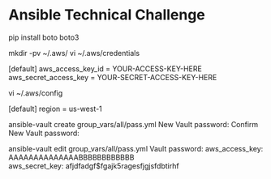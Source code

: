 # Ansible Technical Challenge

pip install boto boto3

mkdir -pv ~/.aws/
vi ~/.aws/credentials

[default]
aws_access_key_id = YOUR-ACCESS-KEY-HERE
aws_secret_access_key = YOUR-SECRET-ACCESS-KEY-HERE

vi ~/.aws/config

[default]
region = us-west-1

ansible-vault create group_vars/all/pass.yml
New Vault password:
Confirm New Vault password:

ansible-vault edit group_vars/all/pass.yml 
Vault password:
aws_access_key: AAAAAAAAAAAAAABBBBBBBBBBBB                                      
aws_secret_key: afjdfadgf$fgajk5ragesfjgjsfdbtirhf

